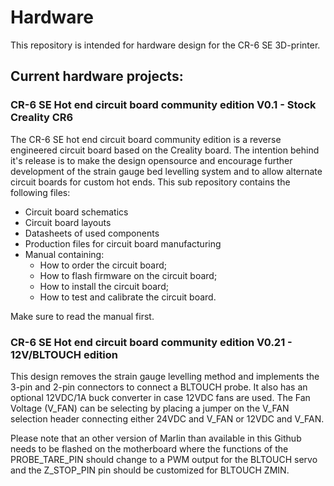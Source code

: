 # Hardware
This repository is intended for hardware design for the CR-6 SE 3D-printer.

## Current hardware projects:

### CR-6 SE Hot end circuit board community edition V0.1 - Stock Creality CR6

The CR-6 SE hot end circuit board community edition is a reverse engineered circuit board based on the Creality board. The intention behind it's release is to make the design opensource and encourage further development of the strain gauge bed levelling system and to allow alternate circuit boards for custom hot ends. This sub repository contains the following files:
* Circuit board schematics
* Circuit board layouts
* Datasheets of used components
* Production files for circuit board manufacturing
* Manual containing:
   * How to order the circuit board;
   * How to flash firmware on the circuit board;
   * How to install the circuit board;
   * How to test and calibrate the circuit board.
 
 Make sure to read the manual first.

### CR-6 SE Hot end circuit board community edition V0.21 - 12V/BLTOUCH edition

This design removes the strain gauge levelling method and implements the 3-pin and 2-pin connectors to connect a BLTOUCH probe. It also has an optional 12VDC/1A buck converter in case 12VDC fans are used. The Fan Voltage (V_FAN) can be selecting by placing a jumper on the V_FAN selection header connecting either 24VDC and V_FAN or 12VDC and V_FAN.

Please note that an other version of Marlin than available in this Github needs to be flashed on the motherboard where the functions of the PROBE_TARE_PIN should change to a PWM output for the BLTOUCH servo and the Z_STOP_PIN pin should be customized for BLTOUCH ZMIN.
